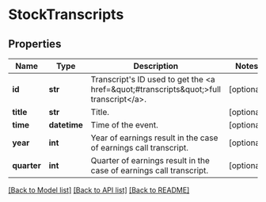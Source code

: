 # StockTranscripts

## Properties
Name | Type | Description | Notes
------------ | ------------- | ------------- | -------------
**id** | **str** | Transcript&#39;s ID used to get the &lt;a href&#x3D;\&quot;#transcripts\&quot;&gt;full transcript&lt;/a&gt;. | [optional] 
**title** | **str** | Title. | [optional] 
**time** | **datetime** | Time of the event. | [optional] 
**year** | **int** | Year of earnings result in the case of earnings call transcript. | [optional] 
**quarter** | **int** | Quarter of earnings result in the case of earnings call transcript. | [optional] 

[[Back to Model list]](../README.md#documentation-for-models) [[Back to API list]](../README.md#documentation-for-api-endpoints) [[Back to README]](../README.md)


